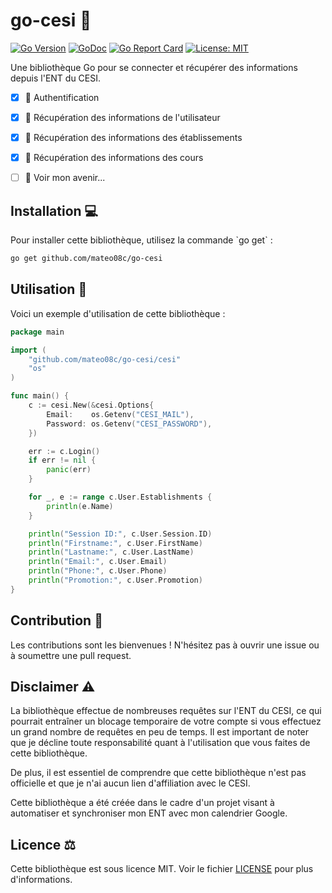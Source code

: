 # go-cesi 📘

[![Go Version](https://img.shields.io/github/go-mod/go-version/mateo08c/go-cesi?filename=go.mod)](https://golang.org/doc/devel/release.html)
[![GoDoc](https://godoc.org/github.com/mateo08c/go-cesi?status.svg)](https://godoc.org/github.com/github.com/mateo08c/go-cesi/cesi)
[![Go Report Card](https://goreportcard.com/badge/github.com/mateo08c/go-cesi)](https://goreportcard.com/report/github.com/mateo08c/go-cesi)
[![License: MIT](https://img.shields.io/badge/License-MIT-yellow.svg)](https://opensource.org/licenses/MIT)

Une bibliothèque Go pour se connecter et récupérer des informations depuis l'ENT du CESI.

- [X] 🔑 Authentification
- [X] 👤 Récupération des informations de l'utilisateur
- [X] 🏫 Récupération des informations des établissements
- [X] 📓 Récupération des informations des cours
- [ ] 🔮 Voir mon avenir...




## Installation 💻

Pour installer cette bibliothèque, utilisez la commande \`go get\` :

```bash
go get github.com/mateo08c/go-cesi
```

## Utilisation 🚀

Voici un exemple d'utilisation de cette bibliothèque :

```go
package main

import (
	"github.com/mateo08c/go-cesi/cesi"
	"os"
)

func main() {
	c := cesi.New(&cesi.Options{
		Email:    os.Getenv("CESI_MAIL"),
		Password: os.Getenv("CESI_PASSWORD"),
	})

	err := c.Login()
	if err != nil {
		panic(err)
	}

	for _, e := range c.User.Establishments {
		println(e.Name)
	}

	println("Session ID:", c.User.Session.ID)
	println("Firstname:", c.User.FirstName)
	println("Lastname:", c.User.LastName)
	println("Email:", c.User.Email)
	println("Phone:", c.User.Phone)
	println("Promotion:", c.User.Promotion)
}

```

## Contribution 🤝

Les contributions sont les bienvenues ! N'hésitez pas à ouvrir une issue ou à soumettre une pull request.

## Disclaimer ⚠️
La bibliothèque effectue de nombreuses requêtes sur l'ENT du CESI, ce qui pourrait entraîner un blocage temporaire de votre compte si vous effectuez un grand nombre de requêtes en peu de temps. Il est important de noter que je décline toute responsabilité quant à l'utilisation que vous faites de cette bibliothèque.

De plus, il est essentiel de comprendre que cette bibliothèque n'est pas officielle et que je n'ai aucun lien d'affiliation avec le CESI.

Cette bibliothèque a été créée dans le cadre d'un projet visant à automatiser et synchroniser mon ENT avec mon calendrier Google. 

## Licence ⚖️

Cette bibliothèque est sous licence MIT. Voir le fichier [LICENSE](LICENSE) pour plus d'informations.

